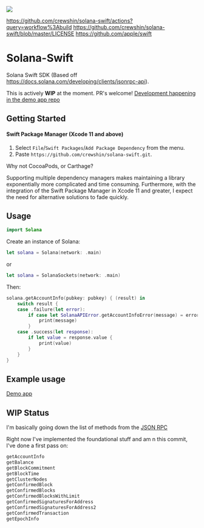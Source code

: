 ![](https://github.com/crewshin/solana-swift/blob/main/Resources/Logo.png)

https://github.com/crewshin/solana-swift/actions?query=workflow%3Abuild 
https://github.com/crewshin/solana-swift/blob/master/LICENSE 
https://github.com/apple/swift

# Solana-Swift

Solana Swift SDK (Based off https://docs.solana.com/developing/clients/jsonrpc-api).

This is actively **WIP** at the moment. PR's welcome! [Development happening in the demo app repo](https://github.com/crewshin/solana-swift-demo-app)


## Getting Started

#### Swift Package Manager (Xcode 11 and above)
1. Select `File`/`Swift Packages`/`Add Package Dependency` from the menu.
2. Paste `https://github.com/crewshin/solana-swift.git`.

Why not CocoaPods, or Carthage?

Supporting multiple dependency managers makes maintaining a library exponentially more complicated and time consuming. Furthermore, with the integration of the Swift Package Manager in Xcode 11 and greater, I expect the need for alternative solutions to fade quickly.


## Usage

```swift
import Solana
```


Create an instance of Solana:

```swift
let solana = Solana(network: .main)
```

or 

```swift
let solana = SolanaSockets(network: .main)
```

Then:

```swift
solana.getAccountInfo(pubkey: pubkey) { (result) in
    switch result {
    case .failure(let error):
        if case let SolanaAPIError.getAccountInfoError(message) = error {
            print(message)
        }
    case .success(let response):
        if let value = response.value {
            print(value)
        }
    }
}

```


## Example usage

[Demo app](https://github.com/crewshin/solana-swift-demo-app)




## WIP Status

I'm basically going down the list of methods from the [JSON RPC](https://docs.solana.com/developing/clients/jsonrpc-api#methods)

Right now I've implemented the foundational stuff and am n this commit, I've done a first pass on:

```swift
getAccountInfo
getBalance
getBlockCommitment
getBlockTime
getClusterNodes
getConfirmedBlock
getConfirmedBlocks
getConfirmedBlocksWithLimit
getConfirmedSignaturesForAddress
getConfirmedSignaturesForAddress2
getConfirmedTransaction
getEpochInfo
```



